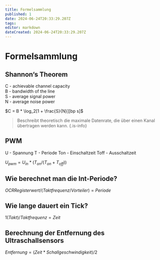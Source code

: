 ```yaml
---
title: Formelsammlung
published: 1
date: 2024-06-24T20:33:29.207Z
tags: 
editor: markdown
dateCreated: 2024-06-24T20:33:29.207Z
---
```


# Formelsammlung

## Shannon‘s Theorem

C - achievable channel capacity  
B - bandwidth of the line  
S - average signal power  
N - average noise power  

$C = B * \log_2[1 + \frac{S}{N}][bp s]$

> Beschreibt theoretisch die maximale Datenrate, die über einen Kanal übertragen werden kann.
{.is-info}

## PWM

U - Spannung
T - Periode
Ton - Einschaltzeit
Toff - Ausschaltzeit

$U_{pwm} = U_{in} * (T_{on} / (T_{on} + T_{off}))$

## Wie berechnet man die Int-Periode?

$OCR Registerwert / (Taktfrequenz / Vorteiler) = Periode$

## Wie lange dauert ein Tick?

$1 (Takt) / Taktfrequenz = Zeit$

## Berechnung der Entfernung des Ultraschallsensors

$Entfernung = (Zeit * Schallgeschwindigkeit) / 2$
